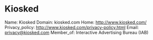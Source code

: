
# Kiosked

Name: Kiosked
Domain: kiosked.com
Home: http://www.kiosked.com/
Privacy_policy: http://www.kiosked.com/privacy-policy.html
Email: privacy@kiosked.com
Member_of: Interactive Advertising Bureau (IAB)
